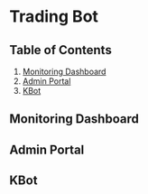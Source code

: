 # Trading Bot

## Table of Contents

1. [Monitoring Dashboard](#monitoring-dashboard)
2. [Admin Portal](#admin-portal)
3. [KBot](#kbot)

## Monitoring Dashboard
<a id="monitoring-dashboard"></a>

## Admin Portal 
<a id="admin-portal" ></a>

## KBot
<a id="kbot"></a>
